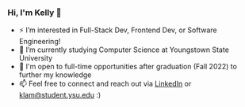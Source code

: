 <!--
**kellylamkelly/kellylamkelly** is a ✨ _special_ ✨ repository because its `README.md` (this file) appears on your GitHub profile.

Here are some ideas to get you started:

- 🔭 I’m currently working on ...
- 🌱 I’m currently learning ...
- 👯 I’m looking to collaborate on ...
- 🤔 I’m looking for help with ...
- 💬 Ask me about ...
- 📫 How to reach me: ...
- 😄 Pronouns: ...
- ⚡ Fun fact: ...
-->

### Hi, I'm Kelly 👋

- ⚡ I’m interested in Full-Stack Dev, Frontend Dev, or Software Engineering!
- 🌱 I’m currently studying Computer Science at Youngstown State University
- 🔭 I'm open to full-time opportunities after graduation (Fall 2022) to further my knowledge
- 📫 Feel free to connect and reach out via [LinkedIn](https://linkedin.com/in/kellylamkelly) or klam@student.ysu.edu :)

